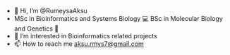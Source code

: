 - 👋 Hi, I’m @RumeysaAksu
- MSc in Bioinformatics and Systems Biology 💻 BSc in Molecular Biology and Genetics 🧬
- 👀 I’m interested in Bioinformatics related projects
- 📫 How to reach me aksu.rmys7@gmail.com
<!---
RumeysaAksu/RumeysaAksu is a ✨ special ✨ repository because its `README.md` (this file) appears on your GitHub profile.
You can click the Preview link to take a look at your changes.
--->
